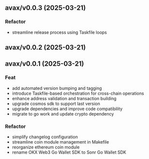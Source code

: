 ## avax/v0.0.3 (2025-03-21)

### Refactor

- streamline release process using Taskfile loops

## avax/v0.0.2 (2025-03-21)

## avax/v0.0.1 (2025-03-21)

### Feat

- add automated version bumping and tagging
- introduce Taskfile-based orchestration for cross-chain operations
- enhance address validation and transaction building
- upgrade cosmos sdk to support last version
- upgrade dependencies and improve code compatibility
- migrate to go work and update crypto dependency

### Refactor

- simplify changelog configuration
- streamline coin module management in Makefile
- reorganize ethereum coin module
- rename OKX Web3 Go Wallet SDK to Sonr Go Wallet SDK
